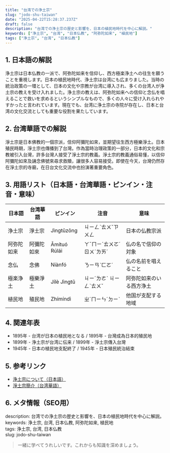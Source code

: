 ```yaml
---
title: "台湾での浄土宗"
slug: "jodo-shu-taiwan"
date: "2025-04-22T15:28:37.237Z"
draft: false
description: "台湾での浄土宗の歴史と影響を、日本の植民地時代を中心に解説。"
keywords: ["浄土宗", "台湾", "日本仏教", "阿弥陀如来", "植民地"]
tags: ["浄土宗", "台湾", "日本仏教"]
---
```


## 1. 日本語の解説
浄土宗は日本仏教の一派で、阿弥陀如来を信仰し、西方極楽浄土への往生を願うことを重視します。日本の植民地時代、浄土宗は台湾にも広まりました。当時の統治政策の一環として、日本の文化や宗教が台湾に導入され、多くの台湾人が浄土宗の教えを受け入れました。浄土宗の教えは、阿弥陀如来への信仰と念仏を唱えることで救いを求めるというシンプルなもので、多くの人々に受け入れられやすかったと言われています。現在でも、台湾に浄土宗の寺院が存在し、日本と台湾の文化交流としても重要な役割を果たしています。

## 2. 台湾華語での解説  
淨土宗是日本佛教的一個宗派，信仰阿彌陀如來，並期望往生西方極樂淨土。日本殖民時期，淨土宗也傳播到了台灣。作為當時治理政策的一部分，日本的文化和宗教被引入台灣，許多台灣人接受了淨土宗的教義。淨土宗的教義通俗易懂，以信仰阿彌陀如來及誦念佛號來尋求救贖，讓很多人容易接受。即使在今天，台灣仍然存在淨土宗的寺廟，在日台文化交流中也扮演著重要角色。

## 3. 用語リスト（日本語・台湾華語・ピンイン・注音・意味）
| 日本語   | 台湾華語   | ピンイン      | 注音      | 意味               |
|---------|-----------|--------------|----------|------------------|
| 浄土宗   | 淨土宗   | Jìngtǔzōng   | ㄐㄧㄥˋㄊㄨˇㄗㄨㄥ  | 日本の仏教宗派       |
| 阿弥陀如来 | 阿彌陀如來 | Āmítuó Rúlái | ㄚˉㄇㄧˊㄊㄨㄛˊ ㄖㄨˊㄌㄞˊ | 仏の名で信仰の対象    |
| 念仏     | 念佛     | Niànfó     | ㄋㄧㄢˋㄈㄛˊ     | 仏の名前を唱えること |
| 極楽浄土 | 極樂淨土 | Jílè Jìngtǔ| ㄐㄧˊㄌㄜˋ ㄐㄧㄥˋㄊㄨˇ | 阿弥陀如来のいる西方浄土|
| 植民地   | 殖民地   | Zhímíndì   | ㄓˊㄇㄧㄣˊㄉㄧˋ  | 他国が支配する地域   |

## 4. 関連年表
- 1895年 - 台湾が日本の植民地となる / 1895年 - 台灣成為日本的殖民地
- 1899年 - 浄土宗が台湾に伝来 / 1899年 - 淨土宗傳入台灣
- 1945年 - 日本の植民地支配終了 / 1945年 - 日本殖民統治結束

## 5. 参考リンク  
- [浄土宗について（日本語）](https://www.jodo.or.jp/about/)  
- [淨土宗簡介（台湾華語）](https://www.yuanlin.org/jts.htm)  

## 6. メタ情報（SEO用）  
description: 台湾での浄土宗の歴史と影響を、日本の植民地時代を中心に解説。  
keywords: 浄土宗, 台湾, 日本仏教, 阿弥陀如来, 植民地  
tags: 浄土宗, 台湾, 日本仏教  
slug: jodo-shu-taiwan  

>一緒に学べてうれしいです。これからも知識を深めましょう。